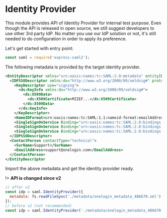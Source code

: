 # Identity Provider

This module provides API of Identity Provider for internal test purpose. Even though the API is released in open source, we still suggest developers to use other 3rd party IdP. No matter you use our IdP solution or not, it's still needed to do configuration in order to apply its preference.

Let's get started with entry point:
```javascript
const saml = require('express-saml2');
```

The following metadata is provided by the target identity provider.

```xml
<EntityDescriptor xmlns="urn:oasis:names:tc:SAML:2.0:metadata" entityID="https://app.onelogin.com/saml/metadata/486670">
  <IDPSSODescriptor xmlns:ds="http://www.w3.org/2000/09/xmldsig#" protocolSupportEnumeration="urn:oasis:names:tc:SAML:2.0:protocol">
    <KeyDescriptor use="signing">
      <ds:KeyInfo xmlns:ds="http://www.w3.org/2000/09/xmldsig#">
        <ds:X509Data>
          <ds:X509Certificate>MIIEF...</ds:X509Certificate>
        </ds:X509Data>
      </ds:KeyInfo>
    </KeyDescriptor>
    <NameIDFormat>urn:oasis:names:tc:SAML:1.1:nameid-format:emailAddress</NameIDFormat>
    <SingleSignOnService Binding="urn:oasis:names:tc:SAML:2.0:bindings:HTTP-Redirect" Location="https://esaml2.onelogin.com/trust/saml2/http-post/sso/486670"/>
    <SingleSignOnService Binding="urn:oasis:names:tc:SAML:2.0:bindings:HTTP-POST" Location="https://esaml2.onelogin.com/trust/saml2/http-post/sso/486670"/>
    <SingleSignOnService Binding="urn:oasis:names:tc:SAML:2.0:bindings:SOAP" Location="https://esaml2.onelogin.com/trust/saml2/soap/sso/486670"/>
  </IDPSSODescriptor>
  <ContactPerson contactType="technical">
    <SurName>Support</SurName>
    <EmailAddress>support@onelogin.com</EmailAddress>
  </ContactPerson>
</EntityDescriptor
```

Import the above metadata and get the identity provider ready.

!> **API is changed since v2**

```javascript
// after v2
const idp = saml.IdentityProvider({
  metadata: fs.readFileSync('./metadata/onelogin_metadata_486670.xml')
});
// before v2 (not recommended)
const idp = saml.IdentityProvider('./metadata/onelogin_metadata_486670.xml');
```
